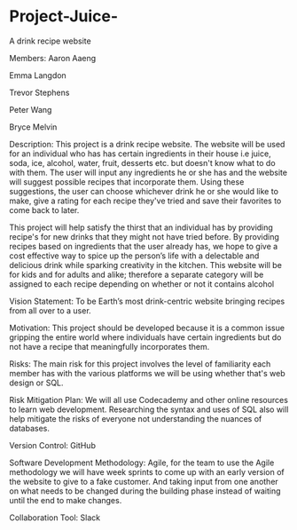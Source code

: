 # Project-Juice-
A drink recipe website 



Members: Aaron Aaeng

Emma Langdon

Trevor Stephens

Peter Wang

Bryce Melvin



Description: This project is a drink recipe website. 
The website will be used for an individual who has has certain ingredients in their house i.e juice, soda, ice, alcohol, water, fruit, desserts etc. but doesn't know what to do with them. 
The user will input any ingredients he or she has and the website will suggest possible recipes that incorporate them.
Using these suggestions, the user can choose whichever drink he or she would like to make, give a rating for each recipe they've tried and save their favorites to come back to later. 


This project will help satisfy the thirst that an individual has by providing recipe's for new drinks that they might not have tried before. By providing recipes based on ingredients that the user already has, we hope to give a cost effective way to spice up the person’s life with a delectable and delicious drink while sparking creativity in the kitchen. This website will be for kids and for adults and alike; therefore a separate category will be assigned to each recipe depending on whether or not it contains alcohol

	 

Vision Statement: To be Earth’s most drink-centric website bringing recipes from all over to a user.



Motivation: This project should be developed because it is a common issue gripping the entire world where individuals have certain ingredients but do not have a recipe that meaningfully incorporates them.



Risks: The main risk for this project involves the level of familiarity each member has with the various platforms we will be using whether that's web design or SQL.



Risk Mitigation Plan: We will all use Codecademy and other online resources to learn web development. Researching the syntax and uses of SQL also will help mitigate the risks of everyone not understanding the nuances of databases. 



Version Control: GitHub 



Software Development Methodology: Agile, for the team to use the Agile methodology we will have week sprints to come up 
with an early version of the website to give to a fake customer. And taking input from one another on what needs to be changed during the building phase instead
of waiting until the end to make changes.



Collaboration Tool: Slack 



